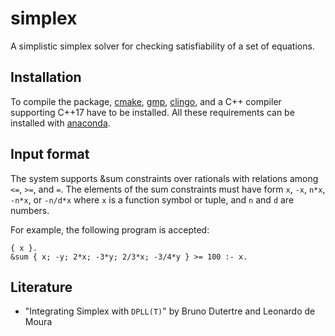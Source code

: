 # simplex

A simplistic simplex solver for checking satisfiability of a set of equations.

## Installation

To compile the package, [cmake], [gmp], [clingo], and a C++ compiler supporting C++17 have to be installed.
All these requirements can be installed with [anaconda].

[cmake]: https://cmake.org
[gmp]: https://gmplib.org
[clingo]: https://github.com/potassco/clingo
[anaconda]: https://anaconda.org

## Input format

The system supports &sum constraints over rationals with relations among `<=`, `>=`, and `=`.
The elements of the sum constraints must have form `x`, `-x`, `n*x`, `-n*x`, or `-n/d*x`
where `x` is a function symbol or tuple, and `n` and `d` are numbers.

For example, the following program is accepted:
```
{ x }.
&sum { x; -y; 2*x; -3*y; 2/3*x; -3/4*y } >= 100 :- x.
```

## Literature

- "Integrating Simplex with `DPLL(T)`" by Bruno Dutertre and Leonardo de Moura
